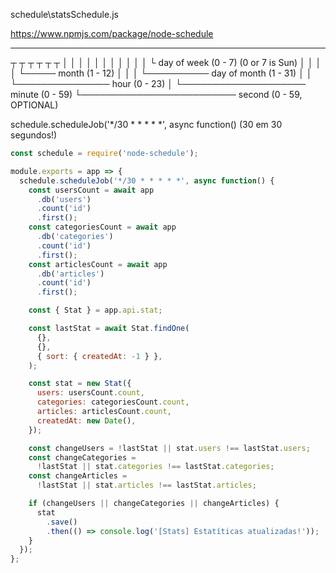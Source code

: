 schedule\statsSchedule.js

https://www.npmjs.com/package/node-schedule

*    *    *    *    *    *
┬    ┬    ┬    ┬    ┬    ┬
│    │    │    │    │    │
│    │    │    │    │    └ day of week (0 - 7) (0 or 7 is Sun)
│    │    │    │    └───── month (1 - 12)
│    │    │    └────────── day of month (1 - 31)
│    │    └─────────────── hour (0 - 23)
│    └──────────────────── minute (0 - 59)
└───────────────────────── second (0 - 59, OPTIONAL)

schedule.scheduleJob('*/30 * * * * *', async function() (30 em 30 segundos!)

```js
const schedule = require('node-schedule');

module.exports = app => {
  schedule.scheduleJob('*/30 * * * * *', async function() {
    const usersCount = await app
      .db('users')
      .count('id')
      .first();
    const categoriesCount = await app
      .db('categories')
      .count('id')
      .first();
    const articlesCount = await app
      .db('articles')
      .count('id')
      .first();

    const { Stat } = app.api.stat;

    const lastStat = await Stat.findOne(
      {},
      {},
      { sort: { createdAt: -1 } },
    );

    const stat = new Stat({
      users: usersCount.count,
      categories: categoriesCount.count,
      articles: articlesCount.count,
      createdAt: new Date(),
    });

    const changeUsers = !lastStat || stat.users !== lastStat.users;
    const changeCategories =
      !lastStat || stat.categories !== lastStat.categories;
    const changeArticles =
      !lastStat || stat.articles !== lastStat.articles;

    if (changeUsers || changeCategories || changeArticles) {
      stat
        .save()
        .then(() => console.log('[Stats] Estatíticas atualizadas!'));
    }
  });
};

```